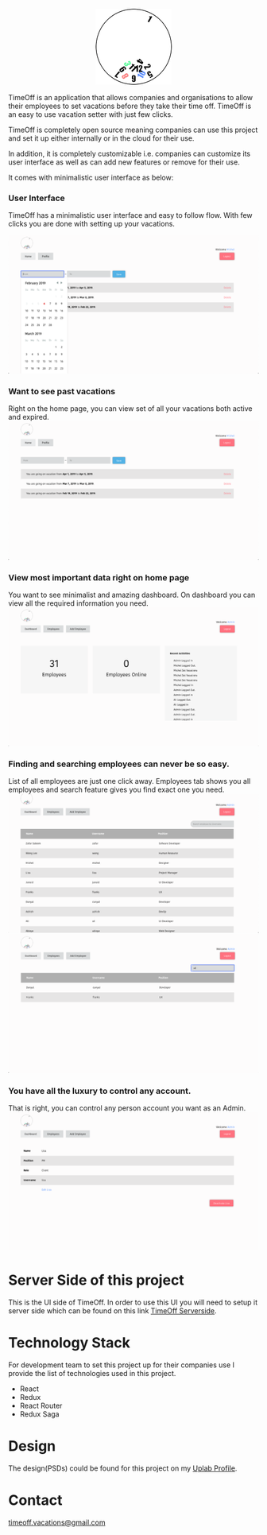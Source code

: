 <p align="center">
  <img src="screenshots/logo.png" />
</p>

TimeOff is an application that allows companies and organisations to allow their employees to set vacations before they take their time off. 
TimeOff is an easy to use vacation setter with just few clicks. 

TimeOff is completely open source meaning companies can use this project and set it up either internally or in the cloud for their use.

In addition, it is completely customizable i.e. companies can customize its user interface as well as can add new features or remove for
their use.

It comes with minimalistic user interface as below:

### User Interface
TimeOff has a minimalistic user interface and easy to follow flow. With few clicks you are done with setting up your vacations.

![Screenshot](screenshots/UI.png)

### Want to see past vacations
Right on the home page, you can view set of all your vacations both active and expired.
![Screenshot](screenshots/Past.png)

### View most important data right on home page
You want to see minimalist and amazing dashboard. On dashboard you can view all the required information you need.
![Screenshot](screenshots/dashboard.png)

### Finding and searching employees can never be so easy.
List of all employees are just one click away. Employees tab shows you all employees and search feature gives you find exact one you need.
![Screenshot](screenshots/list.png)
![Screenshot](screenshots/search.png)

### You have all the luxury to control any account.
That is right, you can control any person account you want as an Admin.
![Screenshot](screenshots/control.png)

# Server Side of this project
This is the UI side of TimeOff. In order to use this UI you will need to setup it server side which can be found on this link [TimeOff Serverside](https://github.com/zafar-saleem/timeoff-server).

# Technology Stack
For development team to set this project up for their companies use I provide the list of technologies used in this project.
* React
* Redux
* React Router
* Redux Saga

# Design
The design(PSDs) could be found for this project on my [Uplab Profile](https://www.uplabs.com/posts/timeoff-to-schedule-vacations).

# Contact
timeoff.vacations@gmail.com
